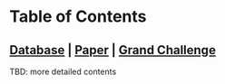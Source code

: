 # Table of Contents



## [Database](Database.md) | [Paper](Paper.md) | [Grand Challenge](Challenge.md)





TBD: more detailed contents
